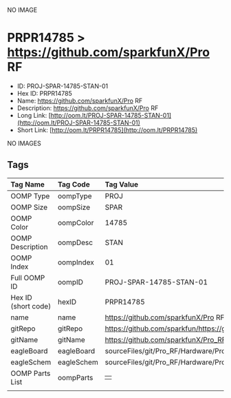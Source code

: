 


  
NO IMAGE  
# PRPR14785 > https://github.com/sparkfunX/Pro RF

- ID: PROJ-SPAR-14785-STAN-01
- Hex ID: PRPR14785
- Name: https://github.com/sparkfunX/Pro RF
- Description: https://github.com/sparkfunX/Pro RF
- Long Link: [http://oom.lt/PROJ-SPAR-14785-STAN-01](http://oom.lt/PROJ-SPAR-14785-STAN-01)
- Short Link: [http://oom.lt/PRPR14785](http://oom.lt/PRPR14785)
  
NO IMAGES  
## Tags
  

|Tag Name|Tag Code|Tag Value|
| :--- | :--- | :--- |
|OOMP Type|oompType|PROJ|
|OOMP Size|oompSize|SPAR|
|OOMP Color|oompColor|14785|
|OOMP Description|oompDesc|STAN|
|OOMP Index|oompIndex|01|
|Full OOMP ID|oompID|PROJ-SPAR-14785-STAN-01|
|Hex ID (short code)|hexID|PRPR14785|
|name|name|https://github.com/sparkfunX/Pro RF|
|gitRepo|gitRepo|https://github.com/sparkfun/https://github.com/sparkfunX/Pro_RF|
|gitName|gitName|https://github.com/sparkfunX/Pro_RF|
|eagleBoard|eagleBoard|sourceFiles/git/Pro_RF/Hardware/Pro_RF.brd|
|eagleSchem|eagleSchem|sourceFiles/git/Pro_RF/Hardware/Pro_RF.sch|
|OOMP Parts List|oompParts|<table><tr><td></td></tr></table>|
||||
